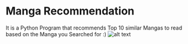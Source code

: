 # Manga Recommendation
It is a Python Program that recommends Top 10 similar Mangas to read based on the Manga you Searched for :)
![alt text](https://news.cnrs.fr/sites/default/files/styles/lightbox-hd/public/assets/images/sipa_00563641_000007_72dpi.jpg?itok=yUaX2nTQ)
